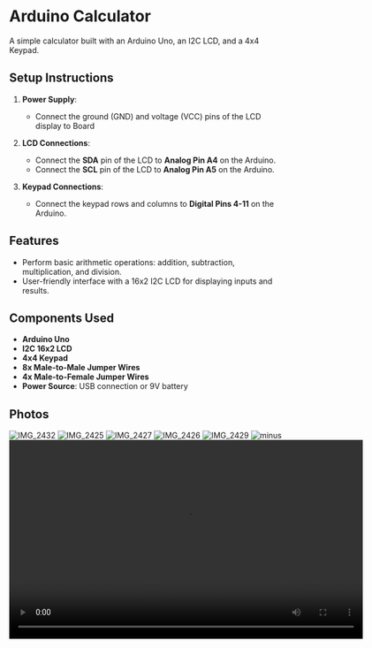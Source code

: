 # Arduino Calculator

A simple calculator built with an Arduino Uno, an I2C LCD, and a 4x4 Keypad.

## Setup Instructions

1. **Power Supply**:
   - Connect the ground (GND) and voltage (VCC) pins of the LCD display to Board

2. **LCD Connections**:
   - Connect the **SDA** pin of the LCD to **Analog Pin A4** on the Arduino.
   - Connect the **SCL** pin of the LCD to **Analog Pin A5** on the Arduino.

3. **Keypad Connections**:
   - Connect the keypad rows and columns to **Digital Pins 4-11** on the Arduino.

## Features

- Perform basic arithmetic operations: addition, subtraction, multiplication, and division.
- User-friendly interface with a 16x2 I2C LCD for displaying inputs and results.

## Components Used

- **Arduino Uno**
- **I2C 16x2 LCD**
- **4x4 Keypad**
- **8x Male-to-Male Jumper Wires**
- **4x Male-to-Female Jumper Wires**
- **Power Source**: USB connection or 9V battery

## Photos
![IMG_2432](https://github.com/user-attachments/assets/6b6a8f3b-bde6-4a63-92a0-abff9704806c)
![IMG_2425](https://github.com/user-attachments/assets/9bbe0422-0d60-49cb-93dd-29703d5ca07b)
![IMG_2427](https://github.com/user-attachments/assets/4eaf2472-5cc9-458a-b2b9-787a6ec092a9)
![IMG_2426](https://github.com/user-attachments/assets/4c9c70a0-9677-460d-8082-474d781afa07)
![IMG_2429](https://github.com/user-attachments/assets/7dc8285f-d79d-4688-ae60-7dbbfd82db87)
![minus](https://github.com/user-attachments/assets/fb422f67-0bed-4543-b6e1-6d84eb28f630)
<video width="640" height="360" controls>
  <source src="[https://github.com/Shonazenilok/Arduino-Calculator/raw/main/path-to-your-video.mp4](https://github.com/ShonAzenilok/Arduino-Calculator/blob/main/73B729D3-D254-448A-887D-53AB77BD9FF6%20(1).mp4)" type="video/mp4">
  Your browser does not support the video tag.
</video>
